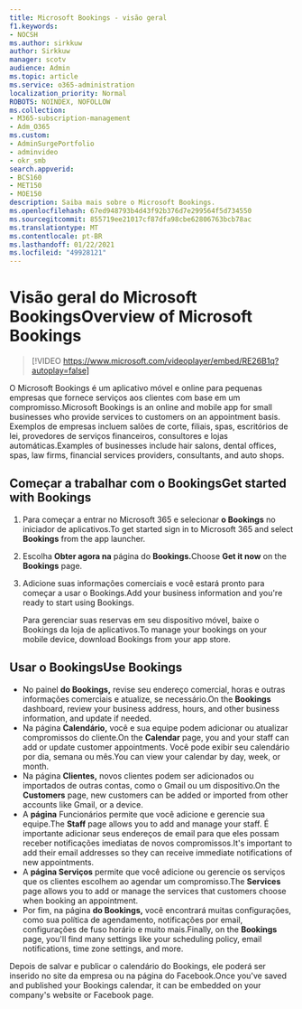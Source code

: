 ```yaml
---
title: Microsoft Bookings - visão geral
f1.keywords:
- NOCSH
ms.author: sirkkuw
author: Sirkkuw
manager: scotv
audience: Admin
ms.topic: article
ms.service: o365-administration
localization_priority: Normal
ROBOTS: NOINDEX, NOFOLLOW
ms.collection:
- M365-subscription-management
- Adm_O365
ms.custom:
- AdminSurgePortfolio
- adminvideo
- okr_smb
search.appverid:
- BCS160
- MET150
- MOE150
description: Saiba mais sobre o Microsoft Bookings.
ms.openlocfilehash: 67ed948793b4d43f92b376d7e299564f5d734550
ms.sourcegitcommit: 855719ee21017cf87dfa98cbe62806763bcb78ac
ms.translationtype: MT
ms.contentlocale: pt-BR
ms.lasthandoff: 01/22/2021
ms.locfileid: "49928121"
---
```

# <a name="overview-of-microsoft-bookings"></a><span data-ttu-id="93ac4-103">Visão geral do Microsoft Bookings</span><span class="sxs-lookup"><span data-stu-id="93ac4-103">Overview of Microsoft Bookings</span></span>

> [!VIDEO https://www.microsoft.com/videoplayer/embed/RE26B1q?autoplay=false]

<span data-ttu-id="93ac4-104">O Microsoft Bookings é um aplicativo móvel e online para pequenas empresas que fornece serviços aos clientes com base em um compromisso.</span><span class="sxs-lookup"><span data-stu-id="93ac4-104">Microsoft Bookings is an online and mobile app for small businesses who provide services to customers on an appointment basis.</span></span> <span data-ttu-id="93ac4-105">Exemplos de empresas incluem salões de corte, filiais, spas, escritórios de lei, provedores de serviços financeiros, consultores e lojas automáticas.</span><span class="sxs-lookup"><span data-stu-id="93ac4-105">Examples of businesses include hair salons, dental offices, spas, law firms, financial services providers, consultants, and auto shops.</span></span>

## <a name="get-started-with-bookings"></a><span data-ttu-id="93ac4-106">Começar a trabalhar com o Bookings</span><span class="sxs-lookup"><span data-stu-id="93ac4-106">Get started with Bookings</span></span>

1. <span data-ttu-id="93ac4-107">Para começar a entrar no Microsoft 365 e selecionar **o Bookings** no iniciador de aplicativos.</span><span class="sxs-lookup"><span data-stu-id="93ac4-107">To get started sign in to Microsoft 365 and select **Bookings** from the app launcher.</span></span>
1. <span data-ttu-id="93ac4-108">Escolha **Obter agora na** página do **Bookings.**</span><span class="sxs-lookup"><span data-stu-id="93ac4-108">Choose **Get it now** on the **Bookings** page.</span></span>
1. <span data-ttu-id="93ac4-109">Adicione suas informações comerciais e você estará pronto para começar a usar o Bookings.</span><span class="sxs-lookup"><span data-stu-id="93ac4-109">Add your business information and you're ready to start using Bookings.</span></span>

    <span data-ttu-id="93ac4-110">Para gerenciar suas reservas em seu dispositivo móvel, baixe o Bookings da loja de aplicativos.</span><span class="sxs-lookup"><span data-stu-id="93ac4-110">To manage your bookings on your mobile device, download Bookings from your app store.</span></span>

## <a name="use-bookings"></a><span data-ttu-id="93ac4-111">Usar o Bookings</span><span class="sxs-lookup"><span data-stu-id="93ac4-111">Use Bookings</span></span>

- <span data-ttu-id="93ac4-112">No painel **do Bookings,** revise seu endereço comercial, horas e outras informações comerciais e atualize, se necessário.</span><span class="sxs-lookup"><span data-stu-id="93ac4-112">On the **Bookings** dashboard, review your business address, hours, and other business information, and update if needed.</span></span>
- <span data-ttu-id="93ac4-113">Na página **Calendário,** você e sua equipe podem adicionar ou atualizar compromissos do cliente.</span><span class="sxs-lookup"><span data-stu-id="93ac4-113">On the **Calendar** page, you and your staff can add or update customer appointments.</span></span> <span data-ttu-id="93ac4-114">Você pode exibir seu calendário por dia, semana ou mês.</span><span class="sxs-lookup"><span data-stu-id="93ac4-114">You can view your calendar by day, week, or month.</span></span>
- <span data-ttu-id="93ac4-115">Na página **Clientes,** novos clientes podem ser adicionados ou importados de outras contas, como o Gmail ou um dispositivo.</span><span class="sxs-lookup"><span data-stu-id="93ac4-115">On the **Customers** page, new customers can be added or imported from other accounts like Gmail, or a device.</span></span>
- <span data-ttu-id="93ac4-116">A **página** Funcionários permite que você adicione e gerencie sua equipe.</span><span class="sxs-lookup"><span data-stu-id="93ac4-116">The **Staff** page allows you to add and manage your staff.</span></span> <span data-ttu-id="93ac4-117">É importante adicionar seus endereços de email para que eles possam receber notificações imediatas de novos compromissos.</span><span class="sxs-lookup"><span data-stu-id="93ac4-117">It's important to add their email addresses so they can receive immediate notifications of new appointments.</span></span>
- <span data-ttu-id="93ac4-118">A **página Serviços** permite que você adicione ou gerencie os serviços que os clientes escolhem ao agendar um compromisso.</span><span class="sxs-lookup"><span data-stu-id="93ac4-118">The **Services** page allows you to add or manage the services that customers choose when booking an appointment.</span></span>
- <span data-ttu-id="93ac4-119">Por fim, na página **do Bookings,** você encontrará muitas configurações, como sua política de agendamento, notificações por email, configurações de fuso horário e muito mais.</span><span class="sxs-lookup"><span data-stu-id="93ac4-119">Finally, on the **Bookings** page, you'll find many settings like your scheduling policy, email notifications, time zone settings, and more.</span></span>

<span data-ttu-id="93ac4-120">Depois de salvar e publicar o calendário do Bookings, ele poderá ser inserido no site da empresa ou na página do Facebook.</span><span class="sxs-lookup"><span data-stu-id="93ac4-120">Once you've saved and published your Bookings calendar, it can be embedded on your company's website or Facebook page.</span></span>
